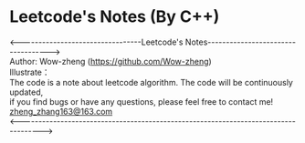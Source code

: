 # Leetcode's Notes (By C++)
<---------------------------------Leetcode's Notes----------------------------------->  
Author: Wow-zheng                                      (https://github.com/Wow-zheng)  
Illustrate：  
    The code is a note about leetcode algorithm. The code will be continuously updated,  
    if you find bugs or have any questions, please feel free to contact me!  
    zheng_zhang163@163.com  
<------------------------------------------------------------------------------------>  
